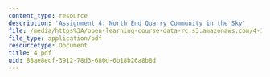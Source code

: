 ```yaml
---
content_type: resource
description: 'Assignment 4: North End Quarry Community in the Sky'
file: /media/https%3A/open-learning-course-data-rc.s3.amazonaws.com/4-125-architecture-studio-building-in-landscapes-fall-2002/88ae8ecf391278d3680d6b18b26a8b8d_4.pdf
file_type: application/pdf
resourcetype: Document
title: 4.pdf
uid: 88ae8ecf-3912-78d3-680d-6b18b26a8b8d
---
```

